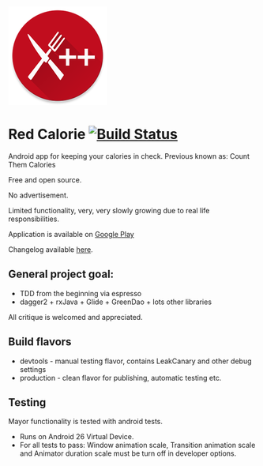 ![Red Calorie](web_ctc_logo.png)
# Red Calorie [![Build Status](https://travis-ci.org/st1hy/Red-Calorie.svg?branch=master)](https://travis-ci.org/st1hy/Red-Calorie)
Android app for keeping your calories in check.
Previous known as: Count Them Calories

Free and open source.

No advertisement.

Limited functionality, very, very slowly growing due to real life responsibilities.

Application is available on [Google Play](https://play.google.com/store/apps/details?id=com.github.st1hy.countthemcalories)

Changelog available [here](https://github.com/st1hy/Count-Them-Calories/releases).

## General project goal:
* TDD from the beginning via espresso
* dagger2 + rxJava + Glide + GreenDao + lots other libraries

All critique is welcomed and appreciated.

## Build flavors
* devtools - manual testing flavor, contains LeakCanary and other debug settings
* production - clean flavor for publishing, automatic testing etc.

## Testing
Mayor functionality is tested with android tests.
* Runs on Android 26 Virtual Device.
* For all tests to pass: Window animation scale, Transition animation scale and Animator duration scale must be turn off in developer options.


